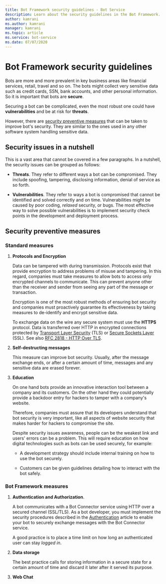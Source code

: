 ```yaml
---
title: Bot Framework security guidelines - Bot Service
description: Learn about the security guidelines in the Bot Framework.
author: kamrani
ms.author: kamrani
manager: kamrani
ms.topic: article
ms.service: bot-service
ms.date: 07/07/2020
---
```


# Bot Framework security guidelines

Bots are more and more prevalent in key business areas like financial services, retail, travel and so on. The bots might collect very sensitive data such as credit cards, SSN, bank accounts, and other personal information. So it is important that bots are **secure**.

Securing a bot can be complicated, even the most robust one could have **vulnerabilities** and be at risk for **threats**.

However, there are [security preventive measures](#security-preventive-measures) that can be taken to improve bot's security. They are similar to the ones used in any other software system handling sensitive data.

## Security issues in a nutshell

This is a vast area that cannot be covered in a few paragraphs. In a nutshell, the security issues can be grouped as follows:

- **Threats**. They refer to different ways a bot can be compromised. They include spoofing, tampering, disclosing information, denial of service as so forth.

- **Vulnerabilities**. They refer to ways a bot is compromised that cannot be identified and solved correctly and on time. Vulnerabilities might be caused by poor coding, *relaxed* security, or bugs. The most effective way to solve possible vulnerabilities is to implement security check points in the development and deployment process.

## Security preventive measures

### Standard measures

1. **Protocols and Encryption**

    Data can be tampered with during transmission. Protocols exist that provide encryption to address problems of misuse and tampering.
    In this regard, companies must take measures to allow bots to access only encrypted channels to communicate. This can prevent anyone other than the receiver and sender from seeing any part of the message or transaction.

    Encryption is one of the most robust methods of ensuring bot security and companies must proactively guarantee its effectiveness by taking measures to de-identify and encrypt sensitive data.

    To exchange data on the wire any secure system must use the **HTTPS** protocol. Data is transferred over HTTP in encrypted connections protected by [Transport Layer Security](https://tools.ietf.org/html/rfc5246) (TLS) or [Secure Sockets Layer](https://tools.ietf.org/html/rfc6101) (SSL).  See also [RFC 2818 - HTTP Over TLS](https://tools.ietf.org/html/rfc2818).

1. **Self-destructing messages**

    This measure can improve bot security. Usually, after the message exchange ends, or after a certain amount of time, messages and any sensitive data are erased forever.

1. **Education**

    On one hand bots provide an innovative interaction tool between a company and its customers. On the other hand they could potentially provide a backdoor entry for hackers to tamper with a company's website.

    Therefore, companies must assure that its developers understand that bot security is very important, like all aspects of website security that makes harder for hackers to compromise the site.

    Despite security issues awareness, people can be the weakest link and users' errors can be a problem. This will require education on how digital technologies such as bots can be used securely, for example:

    - A development strategy should include internal training on how to use the bot securely.

    - Customers can be given guidelines detailing how to interact with the bot safely.

### Bot Framework  measures

1. **Authentication and Authorization**.

    A bot communicates with a Bot Connector service using HTTP over a secured channel (SSL/TLS). As a bot developer, you must implement the security procedures described in the [Authentication](~/rest-api/bot-framework-rest-connector-authentication.md) article to enable your bot to securely exchange messages with the Bot Connector service.

    A good practice is to place a time limit on how long an authenticated user can stay *logged in*.


1. **Data storage**

    The best practice calls for storing information in a secure state for a certain amount of time and discard it later after it served its purpose.

1. **Web Chat**
